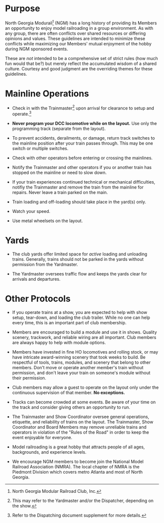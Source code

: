 # Purpose
North Georgia Modurail[^NGM1] (NGM) has a long history of providing its Members an opportunity to enjoy model railroading in a group environment. As with any group, there are often conflicts over shared resources or differing opinions and values. These guidelines are intended to minimize these conflicts while maximizing our Members' mutual enjoyment of the hobby during NGM sponsored events.

These are *not* intended to be a comprehensive set of strict rules (how much fun would that be?) but merely reflect the accumulated wisdom of a shared culture. Courtesy and good judgment are the overriding themes for these guidelines.


[^NGM1]: North Georgia Modular Railroad Club, Inc.

# Mainline Operations
* Check in with the Trainmaster[^OP1] upon arrival for clearance to setup and operate.[^OP2]

* **Never program your DCC locomotive while on the layout.** Use only the programming track (separate from the layout).

* To prevent accidents, derailments, or damage, return track switches to the mainline position after your train passes through. This may be one switch or multiple switches.

* Check with other operators before entering or crossing the mainlines.

* Notify the Trainmaster and other operators if you or another train has stopped on the mainline or need to slow down.

* If your train experiences continued technical or mechanical difficulties, notifiy the Trainmaster and remove the train from the mainline for repairs. Never leave a train parked on the main.

* Train loading and off-loading should take place in the yard(s) only.

* Watch your speed.

* Use metal wheelsets on the layout.

[^OP1]: This may refer to the Yardmaster and/or the Dispatcher, depending on the show.
[^OP2]: Refer to the Dispatching document supplement for more details.

# Yards
* The club yards offer limited space for *active* loading and unloading trains. Generally, trains should not be parked in the yards without permission from the Yardmaster.

* The Yardmaster oversees traffic flow and keeps the yards clear for arrivals and departures.

# Other Protocols
* If you operate trains at a show, you are expected to help with show setup, tear-down, and loading the club trailer. While no one can help every time, this is an important part of club membership.

* Members are encouraged to build a module and use it in shows. Quality scenery, trackwork, and reliable wiring are all important. Club members are always happy to help with module options.

* Members have invested in fine HO locomotives and rolling stock, or may have intricate award-winning scenery that took weeks to build. Be respectful of tools, trains, modules, and scenery that belong to other members. Don't move or operate another member's train without permission, and don't leave your train on someone's module without their permission.

* Club members may allow a guest to operate on the layout only under the continuous supervision of that member. **No exceptions.**

* Tracks can become crowded at some events. Be aware of your time on the track and consider giving others an opportunity to run.

* The Trainmaster and Show Coordinator oversee general operations, etiquette, and reliability of trains on the layout. The Trainmaster, Show Coordinator and Board Members may remove unreliable trains and operators in violation of the "Rules of the Road" in order to keep the event enjoyable for everyone.

* Model railroading is a great hobby that attracts people of all ages, backgrounds, and experience levels.

* We encourage NGM members to become join the National Model Railroad Association (NMRA). The local chapter of NMRA is the Piedmont Division which covers metro Atlanta and most of North Georgia.

